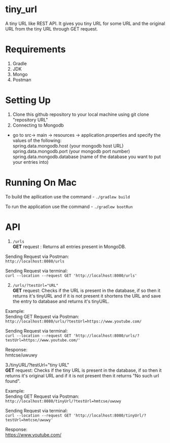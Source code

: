 # tiny_url
A tiny URL like REST API. It gives you tiny URL for some URL and the original URL from the tiny URL through GET request.

# Requirements
1. Gradle
2. JDK
3. Mongo
4. Postman

# Setting Up
1. Clone this github repository to your local machine using git clone "repository URL"  
2. Connecting to Mongodb
- go to src-> main -> resources -> application.properties and specify the values of the following:   
  spring.data.mongodb.host (your mongodb host URL)  
  spring.data.mongodb.port (your mongodb port number)  
  spring.data.mongodb.database  (name of the database you want to put your entries into)  

# Running On Mac 
To build the apllication use the command - `./gradlew build`  

To run the application use the command - `./gradlew bootRun`  

# API
1. `/urls`  
**GET** request : Returns all entries present in MongoDB.  

Sending Request via Postman:  
`http://localhost:8080/urls`  

Sending Request via terminal:  
`curl --location --request GET 'http://localhost:8080/urls'`  
    
2. `/urls/?testUrl="URL"`  
**GET** request: Checks if the URL is present in the database, if so then it returns it's tinyURL and if it is not present it shortens the URL and save the entry to database and returns it's tinyURL.  

Example:    
Sending GET Request via Postman:  
`http://localhost:8080/urls/?testUrl=https://www.youtube.com/`   

Sending Request via terminal:  
`curl --location --request GET 'http://localhost:8080/urls/?testUrl=https://www.youtube.com/'`  

Response:  
hmtcse/uwuwy   

3./tinyURL/?testUrl="tiny URL"  
**GET** request: Checks if the tiny URL is present in the database, if so then it returns it's original URL and if it is not present then it returns "No such url found". 

Example:   
Sending GET Request via Postman:   
`http://localhost:8080/tinyUrl/?testUrl=hmtcse/uwuwy`   

Sending Request via terminal:  
`curl --location --request GET 'http://localhost:8080/tinyUrl/?testUrl=hmtcse/uwuwy'`  

Response:  
https://www.youtube.com/   

